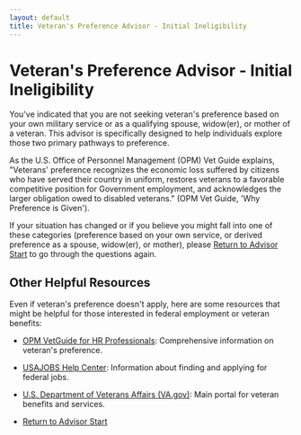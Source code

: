 ```yaml
---
layout: default
title: Veteran's Preference Advisor - Initial Ineligibility
---
```


# Veteran's Preference Advisor - Initial Ineligibility

You've indicated that you are not seeking veteran's preference based on your own military service or as a qualifying spouse, widow(er), or mother of a veteran. This advisor is specifically designed to help individuals explore those two primary pathways to preference.

As the U.S. Office of Personnel Management (OPM) Vet Guide explains, "Veterans' preference recognizes the economic loss suffered by citizens who have served their country in uniform, restores veterans to a favorable competitive position for Government employment, and acknowledges the larger obligation owed to disabled veterans." (OPM Vet Guide, 'Why Preference is Given').

If your situation has changed or if you believe you might fall into one of these categories (preference based on your own service, or derived preference as a spouse, widow(er), or mother), please [Return to Advisor Start](./start.md) to go through the questions again.

## Other Helpful Resources

Even if veteran's preference doesn't apply, here are some resources that might be helpful for those interested in federal employment or veteran benefits:

*   [OPM VetGuide for HR Professionals](https://www.opm.gov/policy-data-oversight/veterans-services/vet-guide-for-hr-professionals/): Comprehensive information on veteran's preference.
*   [USAJOBS Help Center](https://www.usajobs.gov/help/): Information about finding and applying for federal jobs.
*   [U.S. Department of Veterans Affairs (VA.gov)](https://www.va.gov/): Main portal for veteran benefits and services.

* [Return to Advisor Start](./start.md)
